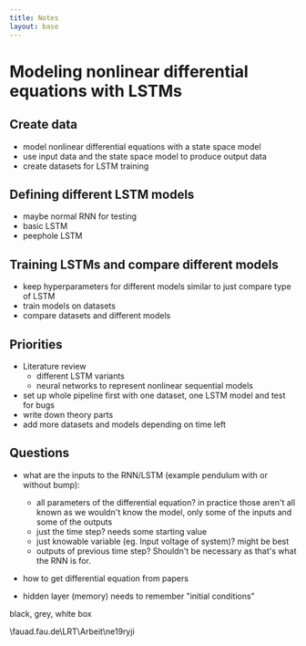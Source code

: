 ```yaml
---
title: Notes
layout: base
---
```



# Modeling nonlinear differential equations with LSTMs

## Create data

- model nonlinear differential equations with a state space model
- use input data and the state space model to produce output data
- create datasets for LSTM training

## Defining different LSTM models

- maybe normal RNN for testing
- basic LSTM
- peephole LSTM

## Training LSTMs and compare different models

- keep hyperparameters for different models similar to just compare type of LSTM
- train models on datasets
- compare datasets and different models

## Priorities

- Literature review
    - different LSTM variants
    - neural networks to represent nonlinear sequential models
- set up whole pipeline first with one dataset, one LSTM model and test for bugs
- write down theory parts
- add more datasets and models depending on time left

## Questions

- what are the inputs to the RNN/LSTM (example pendulum with or without bump):
    - all parameters of the differential equation? in practice those aren't all known as we wouldn't know the model, only some of the inputs and some of the outputs
    - just the time step? needs some starting value
    - just knowable variable (eg. Input voltage of system)? might be best
    - outputs of previous time step? Shouldn't be necessary as that's what the RNN is for.

- how to get differential equation from papers
- hidden layer (memory) needs to remember "initial conditions"

black, grey, white box

\\fauad.fau.de\LRT\Arbeit\ne19ryji
